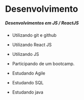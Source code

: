 # Desenvolvimento 

##### Desenvolvimentos em JS / ReactJS

* Utilizando git e github

* Utilizando React JS 

* Utilizando JS

* Participando de um bootcamp.

* Estudando Agile

* Estudando SQL

* Estudando java

  







